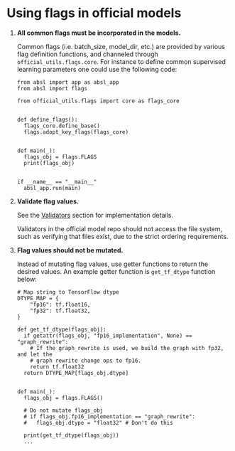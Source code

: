# Using flags in official models

1. **All common flags must be incorporated in the models.**

   Common flags (i.e. batch_size, model_dir, etc.) are provided by various flag definition functions,
   and channeled through `official_utils.flags.core`. For instance to define common supervised
   learning parameters one could use the following code:

   ```$xslt
   from absl import app as absl_app
   from absl import flags

   from official_utils.flags import core as flags_core


   def define_flags():
     flags_core.define_base()
     flags.adopt_key_flags(flags_core)


   def main(_):
     flags_obj = flags.FLAGS
     print(flags_obj)


   if __name__ == "__main__"
     absl_app.run(main)
   ```
2. **Validate flag values.**

   See the [Validators](#validators) section for implementation details.

   Validators in the official model repo should not access the file system, such as verifying
   that files exist, due to the strict ordering requirements.

3. **Flag values should not be mutated.**

   Instead of mutating flag values, use getter functions to return the desired values. An example
   getter function is `get_tf_dtype` function below:

   ```
   # Map string to TensorFlow dtype
   DTYPE_MAP = {
       "fp16": tf.float16,
       "fp32": tf.float32,
   }

   def get_tf_dtype(flags_obj):
     if getattr(flags_obj, "fp16_implementation", None) == "graph_rewrite":
       # If the graph_rewrite is used, we build the graph with fp32, and let the
       # graph rewrite change ops to fp16.
       return tf.float32
     return DTYPE_MAP[flags_obj.dtype]


   def main(_):
     flags_obj = flags.FLAGS()

     # Do not mutate flags_obj
     # if flags_obj.fp16_implementation == "graph_rewrite":
     #   flags_obj.dtype = "float32" # Don't do this

     print(get_tf_dtype(flags_obj))
     ...
   ```